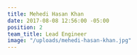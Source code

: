 ```yaml
---
title: Mehedi Hasan Khan
date: 2017-08-08 12:56:00 -05:00
position: 2
team_title: Lead Engineer
image: "/uploads/mehedi-hasan-khan.jpg"
---
```

